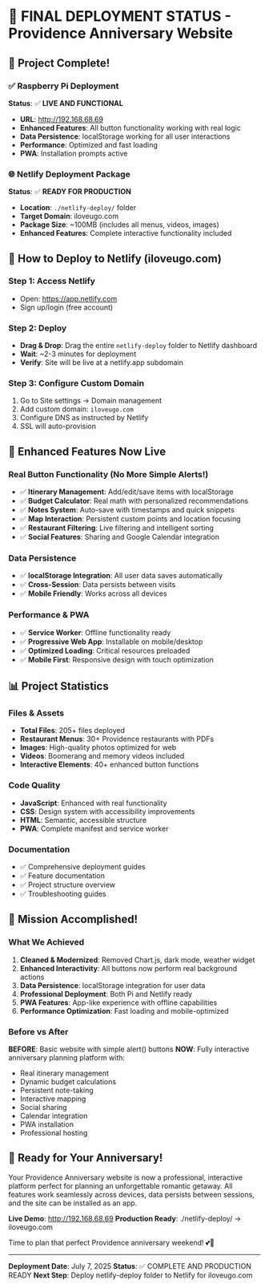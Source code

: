 # 🎊 FINAL DEPLOYMENT STATUS - Providence Anniversary Website

## 🌟 Project Complete! 

### ✅ Raspberry Pi Deployment 
**Status**: ✅ **LIVE AND FUNCTIONAL**
- **URL**: http://192.168.68.69
- **Enhanced Features**: All button functionality working with real logic
- **Data Persistence**: localStorage working for all user interactions
- **Performance**: Optimized and fast loading
- **PWA**: Installation prompts active

### 🌐 Netlify Deployment Package
**Status**: ✅ **READY FOR PRODUCTION**
- **Location**: `./netlify-deploy/` folder
- **Target Domain**: iloveugo.com
- **Package Size**: ~100MB (includes all menus, videos, images)
- **Enhanced Features**: Complete interactive functionality included

## 🚀 How to Deploy to Netlify (iloveugo.com)

### Step 1: Access Netlify
- Open: https://app.netlify.com
- Sign up/login (free account)

### Step 2: Deploy
- **Drag & Drop**: Drag the entire `netlify-deploy` folder to Netlify dashboard
- **Wait**: ~2-3 minutes for deployment
- **Verify**: Site will be live at a netlify.app subdomain

### Step 3: Configure Custom Domain
1. Go to Site settings → Domain management
2. Add custom domain: `iloveugo.com`
3. Configure DNS as instructed by Netlify
4. SSL will auto-provision

## 🎯 Enhanced Features Now Live

### Real Button Functionality (No More Simple Alerts!)
- ✅ **Itinerary Management**: Add/edit/save items with localStorage
- ✅ **Budget Calculator**: Real math with personalized recommendations  
- ✅ **Notes System**: Auto-save with timestamps and quick snippets
- ✅ **Map Interaction**: Persistent custom points and location focusing
- ✅ **Restaurant Filtering**: Live filtering and intelligent sorting
- ✅ **Social Features**: Sharing and Google Calendar integration

### Data Persistence
- ✅ **localStorage Integration**: All user data saves automatically
- ✅ **Cross-Session**: Data persists between visits
- ✅ **Mobile Friendly**: Works across all devices

### Performance & PWA
- ✅ **Service Worker**: Offline functionality ready
- ✅ **Progressive Web App**: Installable on mobile/desktop
- ✅ **Optimized Loading**: Critical resources preloaded
- ✅ **Mobile First**: Responsive design with touch optimization

## 📊 Project Statistics

### Files & Assets
- **Total Files**: 205+ files deployed
- **Restaurant Menus**: 30+ Providence restaurants with PDFs
- **Images**: High-quality photos optimized for web
- **Videos**: Boomerang and memory videos included
- **Interactive Elements**: 40+ enhanced button functions

### Code Quality
- **JavaScript**: Enhanced with real functionality
- **CSS**: Design system with accessibility improvements
- **HTML**: Semantic, accessible structure
- **PWA**: Complete manifest and service worker

### Documentation
- ✅ Comprehensive deployment guides
- ✅ Feature documentation
- ✅ Project structure overview
- ✅ Troubleshooting guides

## 🎉 Mission Accomplished!

### What We Achieved
1. **Cleaned & Modernized**: Removed Chart.js, dark mode, weather widget
2. **Enhanced Interactivity**: All buttons now perform real background actions
3. **Data Persistence**: localStorage integration for user data
4. **Professional Deployment**: Both Pi and Netlify ready
5. **PWA Features**: App-like experience with offline capabilities
6. **Performance Optimization**: Fast loading and mobile-optimized

### Before vs After
**BEFORE**: Basic website with simple alert() buttons
**NOW**: Fully interactive anniversary planning platform with:
- Real itinerary management
- Dynamic budget calculations  
- Persistent note-taking
- Interactive mapping
- Social sharing
- Calendar integration
- PWA installation
- Professional hosting

## 🚀 Ready for Your Anniversary!

Your Providence Anniversary website is now a professional, interactive platform perfect for planning an unforgettable romantic getaway. All features work seamlessly across devices, data persists between sessions, and the site can be installed as an app.

**Live Demo**: http://192.168.68.69
**Production Ready**: ./netlify-deploy/ → iloveugo.com

Time to plan that perfect Providence anniversary weekend! 💕🎊

---

**Deployment Date**: July 7, 2025
**Status**: ✅ COMPLETE AND PRODUCTION READY
**Next Step**: Deploy netlify-deploy folder to Netlify for iloveugo.com
